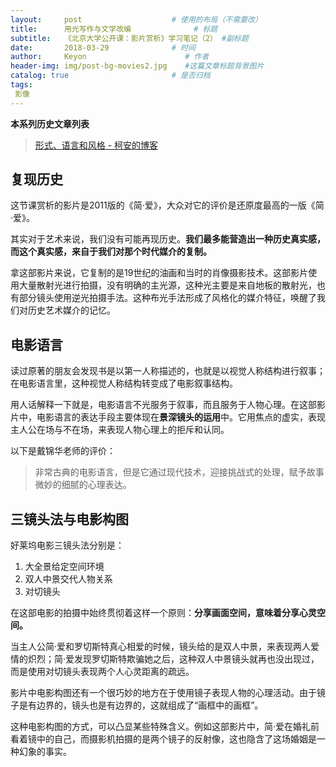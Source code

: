 ```yaml
---
layout:     post                    # 使用的布局（不需要改）
title:      用光写作与文学改编              # 标题 
subtitle:   《北京大学公开课：影片赏析》学习笔记（2） #副标题
date:       2018-03-29              # 时间
author:     Keyon                      # 作者
header-img: img/post-bg-movies2.jpg    #这篇文章标题背景图片
catalog: true                       # 是否归档
tags:
 影像
---
```


**本系列历史文章列表**

> [形式、语言和风格 - 柯安的博客](https://keanchen.github.io/2018/03/24/movies1-2018/)

## 复现历史
这节课赏析的影片是2011版的《简·爱》，大众对它的评价是还原度最高的一版《简·爱》。

其实对于艺术来说，我们没有可能再现历史。**我们最多能营造出一种历史真实感，而这个真实感，来自于我们对那个时代媒介的复制。**

拿这部影片来说，它复制的是19世纪的油画和当时的肖像摄影技术。这部影片使用大量散射光进行拍摄，没有明确的主光源，这种光主要是来自地板的散射光，也有部分镜头使用逆光拍摄手法。这种布光手法形成了风格化的媒介特征，唤醒了我们对历史艺术媒介的记忆。

## 电影语言
读过原著的朋友会发现书是以第一人称描述的，也就是以视觉人称结构进行叙事；在电影语言里，这种视觉人称结构转变成了电影叙事结构。

用人话解释一下就是，电影语言不光服务于叙事，而且服务于人物心理。在这部影片中，电影语言的表达手段主要体现在**景深镜头的运用**中。它用焦点的虚实，表现主人公在场与不在场，来表现人物心理上的拒斥和认同。

以下是戴锦华老师的评价：

> 非常古典的电影语言，但是它通过现代技术，迎接挑战式的处理，赋予故事微妙的细腻的心理表达。

## 三镜头法与电影构图
好莱坞电影三镜头法分别是：

1. 大全景给定空间环境
2. 双人中景交代人物关系
3. 对切镜头

在这部电影的拍摄中始终贯彻着这样一个原则：**分享画面空间，意味着分享心灵空间。**

当主人公简·爱和罗切斯特真心相爱的时候，镜头给的是双人中景，来表现两人爱情的炽烈；简·爱发现罗切斯特欺骗她之后，这种双人中景镜头就再也没出现过，而是使用对切镜头表现两个人心灵距离的疏远。

影片中电影构图还有一个很巧妙的地方在于使用镜子表现人物的心理活动。由于镜子是有边界的，镜头也是有边界的，这就组成了“画框中的画框”。

这种电影构图的方式，可以凸显某些特殊含义。例如这部影片中，简·爱在婚礼前看着镜中的自己，而摄影机拍摄的是两个镜子的反射像，这也隐含了这场婚姻是一种幻象的事实。